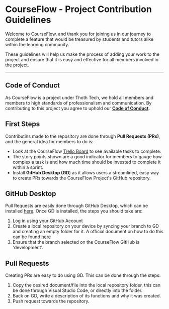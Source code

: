 # CourseFlow - Project Contribution Guidelines

Welcome to CourseFlow, and thank you for joining us in our journey to complete a feature that would be treasured by students and tutors alike within the learning community.

These guidelines will help us make the process of adding your work to the project and ensure that it is easy and effective for all members involved in the project.

---

## Code of Conduct

As CourseFlow is a project under Thoth Tech, we hold all members and members to high standards of professionalism and communication. By contributing to this project you agree to uphold our [**Code of Conduct**](https://github.com/thoth-tech/CourseFlow/pull/15/commits/583ba19362b996effac9f1481c1dd48e00a5da88).

## First Steps

Contributins made to the repository are done through **Pull Requests (PRs)**, and the general idea for members to do is:

- Look at the CourseFlow [Trello Board](https://trello.com/b/eSAkspIF/courseflow) to see available tasks to complete.
- The story points shown are a good indicator for members to gauge how complex a task is and how much time should be invested to complete it within a sprint.
- Install **GitHub Desktop (GD**) as it allows users a streamlined, easy way to create PRs towards the CourseFlow Project's GitHub repository.

## GitHub Desktop

Pull Requests are easily done through GitHub Desktop, which can be installed [here](https://desktop.github.com/). Once GD is installed, the steps you should take are:

1. Log in using your GitHub Account
2. Create a local repository on your device by syncing your branch to GD and creating an empty folder for it. A official document on how to do this can be found [here](https://docs.github.com/en/desktop/contributing-and-collaborating-using-github-desktop/keeping-your-local-repository-in-sync-with-github/syncing-your-branch-in-github-desktop)
3. Ensure that the branch selected on the CourseFlow GitHub is 'development'.

## Pull Requests

Creating PRs are easy to do using GD. This can be done through the steps:

1. Copy the desired document/file into the local repository folder, this can be done through Visual Studio Code, or directly into the folder.
2. Back on GD, write a description of its functions and why it was created.
3. Push request towards the repository.
